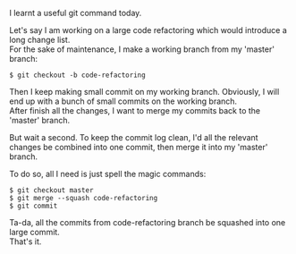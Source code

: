 I learnt a useful git command today.


Let's say I am working on a large code refactoring which would introduce a long change list.<br>
For the sake of maintenance, I make a working branch from my 'master' branch:
```
$ git checkout -b code-refactoring
```

Then I keep making small commit on my working branch. Obviously, I will end up with a bunch of
small commits on the working branch.<br>
After finish all the changes, I want to merge my commits back to the 'master' branch.


But wait a second. To keep the commit log clean, I'd all the relevant changes be combined into one commit,
then merge it into my 'master' branch.


To do so, all I need is just spell the magic commands:
```
$ git checkout master
$ git merge --squash code-refactoring
$ git commit
```

Ta-da, all the commits from code-refactoring branch be squashed into one large commit.<br>
That's it.

<!--eof-->